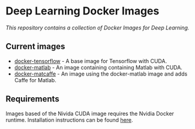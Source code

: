 # Deep Learning Docker Images
*This repository contains a collection of Docker Images for Deep Learning.*

## Current images
- [docker-tensorflow](docker-tensorflow/) - A base image for Tensorflow with CUDA.
- [docker-matlab](docker-matlab/) - An image containing containing Matlab with CUDA.
- [docker-matcaffe](docker-matcaffe/) - An image using the docker-matlab image and adds Caffe for Matlab.

## Requirements

Images based of the Nivida CUDA image requires the Nvidia Docker runtime.
Installation instructions can be found [here](https://github.com/NVIDIA/nvidia-docker).
